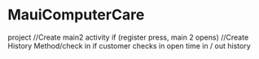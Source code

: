 # MauiComputerCare
project
//Create main2 activity if (register press, main 2 opens)
//Create History Method/check in if customer checks in open time in / out history
